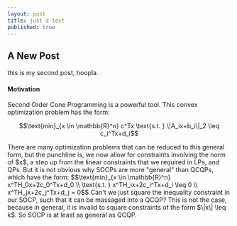 ```yaml
---
layout: post 
title: just a test
published: true
---
```

## A New Post

this is my second post, hoopla.
<script src='https://cdnjs.cloudflare.com/ajax/libs/mathjax/2.7.5/MathJax.js?config=TeX-MML-AM_CHTML' async></script>
<script type="text/x-mathjax-config">
MathJax.Hub.Config({
tex2jax: {inlineMath: [['$','$'], ['\\(','\\)']]}
});
</script>
<h4>Motivation</h4>
Second Order Cone Programming is a powerful tool. This convex optimization problem has the form:
<p style="text-align: center;">
$$\text{min}_{x \in \mathbb{R}^n} c^Tx 
\text{s.t. } \|A_ix+b_i\|_2 \leq c_i^Tx+d_i$$
</p>
There are many optimization problems that can be reduced to this general form, but the punchline is, we now allow for constraints involving the norm of $x$, a step up from the linear constraints that we required in LPs, and QPs. But it is not obvious why SOCPs are more "general" than QCQPs, which have the form:
$$\text{min}_{x \in \mathbb{R}^n} x^TH_0x+2c_0^Tx+d_0 \\ 
\text{s.t. } x^TH_ix+2c_i^Tx+d_i \leq 0 \\
x^TH_jx+2c_j^Tx+d_j = 0$$
Can't we just square the inequality constraint in our SOCP, such that it can be massaged into a QCQP? This is not the case, because in general, it is invalid to square constraints of the form $\|x\| \leq k$. So SOCP is at least as general as QCQP. 